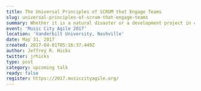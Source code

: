 ```yaml
---
title: The Universal Principles of SCRUM that Engage Teams
slug: universal-principles-of-scrum-that-engage-teams
summary: Whether it is a natural disaster or a development project in crises, engaging team members is critical. Learn the surprising similarities between SCRUM and the crises management standard known as the Incident Command System. Their similarities highlight universal principles for engaging teams.
event: 'Music City Agile 2017'
location: 'Vanderbilt University, Nashville'
date: May 31, 2017
created: 2017-04-01T05:16:37.449Z
author: Jeffrey R. Hicks
twitter: jrhicks
type: post
category: upcoming talk
ready: false
register: https://2017.musiccityagile.org/
---
```

